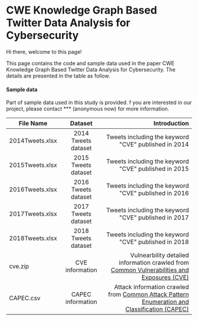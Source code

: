 # CWE Knowledge Graph Based Twitter Data Analysis for Cybersecurity
Hi there, welcome to this page!

This page contains the code and sample data used in the paper CWE Knowledge Graph Based Twitter Data Analysis for Cybersecurity. The details are presented in the table as follow.


#### Sample data
Part of sample data used in this study is provided. f you are interested in our project, please contact *** (anonymous now) for more information.

|File Name       | Dataset         |Introduction|
| -------------------- |:----------------:|----------------:| 
|2014Tweets.xlsx|2014 Tweets dataset|Tweets including the keyword "CVE" published in 2014|
|2015Tweets.xlsx|2015 Tweets dataset|Tweets including the keyword "CVE" published in 2015|
|2016Tweets.xlsx|2016 Tweets dataset|Tweets including the keyword "CVE" published in 2016|
|2017Tweets.xlsx|2017 Tweets dataset|Tweets including the keyword "CVE" published in 2017|
|2018Tweets.xlsx|2018 Tweets dataset|Tweets including the keyword "CVE" published in 2018|
|cve.zip|CVE information|Vulnearbility detailed information crawled from [Common Vulnerabilities and Exposures (CVE)](https://cve.mitre.org/) |
|CAPEC.csv|CAPEC information|Attack information crawled from [Common Attack Pattern Enumeration and Classification (CAPEC)](https://capec.mitre.org/)|
